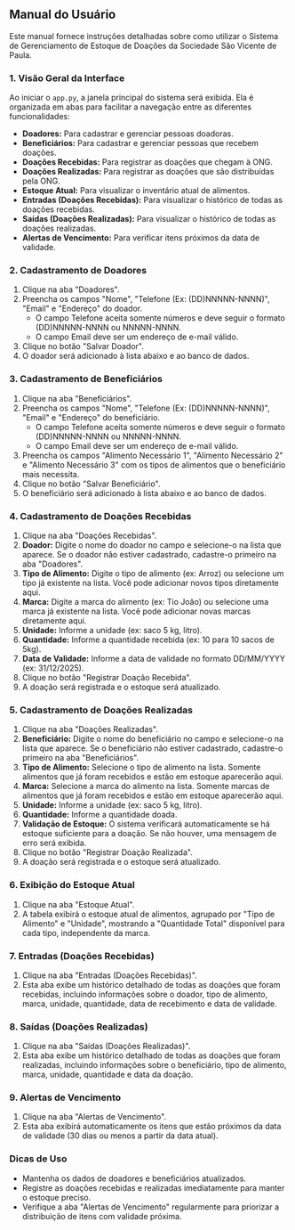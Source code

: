 
## Manual do Usuário

Este manual fornece instruções detalhadas sobre como utilizar o Sistema de Gerenciamento de Estoque de Doações da Sociedade São Vicente de Paula.

### 1. Visão Geral da Interface

Ao iniciar o `app.py`, a janela principal do sistema será exibida. Ela é organizada em abas para facilitar a navegação entre as diferentes funcionalidades:

-   **Doadores:** Para cadastrar e gerenciar pessoas doadoras.
-   **Beneficiários:** Para cadastrar e gerenciar pessoas que recebem doações.
-   **Doações Recebidas:** Para registrar as doações que chegam à ONG.
-   **Doações Realizadas:** Para registrar as doações que são distribuídas pela ONG.
-   **Estoque Atual:** Para visualizar o inventário atual de alimentos.
-   **Entradas (Doações Recebidas):** Para visualizar o histórico de todas as doações recebidas.
-   **Saídas (Doações Realizadas):** Para visualizar o histórico de todas as doações realizadas.
-   **Alertas de Vencimento:** Para verificar itens próximos da data de validade.

### 2. Cadastramento de Doadores

1.  Clique na aba "Doadores".
2.  Preencha os campos "Nome", "Telefone (Ex: (DD)NNNNN-NNNN)", "Email" e "Endereço" do doador.
    -   O campo Telefone aceita somente números e deve seguir o formato (DD)NNNNN-NNNN ou NNNNN-NNNN.
    -   O campo Email deve ser um endereço de e-mail válido.
3.  Clique no botão "Salvar Doador".
4.  O doador será adicionado à lista abaixo e ao banco de dados.

### 3. Cadastramento de Beneficiários

1.  Clique na aba "Beneficiários".
2.  Preencha os campos "Nome", "Telefone (Ex: (DD)NNNNN-NNNN)", "Email" e "Endereço" do beneficiário.
    -   O campo Telefone aceita somente números e deve seguir o formato (DD)NNNNN-NNNN ou NNNNN-NNNN.
    -   O campo Email deve ser um endereço de e-mail válido.
3.  Preencha os campos "Alimento Necessário 1", "Alimento Necessário 2" e "Alimento Necessário 3" com os tipos de alimentos que o beneficiário mais necessita.
4.  Clique no botão "Salvar Beneficiário".
5.  O beneficiário será adicionado à lista abaixo e ao banco de dados.

### 4. Cadastramento de Doações Recebidas

1.  Clique na aba "Doações Recebidas".
2.  **Doador:** Digite o nome do doador no campo e selecione-o na lista que aparece. Se o doador não estiver cadastrado, cadastre-o primeiro na aba "Doadores".
3.  **Tipo de Alimento:** Digite o tipo de alimento (ex: Arroz) ou selecione um tipo já existente na lista. Você pode adicionar novos tipos diretamente aqui.
4.  **Marca:** Digite a marca do alimento (ex: Tio João) ou selecione uma marca já existente na lista. Você pode adicionar novas marcas diretamente aqui.
5.  **Unidade:** Informe a unidade (ex: saco 5 kg, litro).
6.  **Quantidade:** Informe a quantidade recebida (ex: 10 para 10 sacos de 5kg).
7.  **Data de Validade:** Informe a data de validade no formato DD/MM/YYYY (ex: 31/12/2025).
8.  Clique no botão "Registrar Doação Recebida".
9.  A doação será registrada e o estoque será atualizado.

### 5. Cadastramento de Doações Realizadas

1.  Clique na aba "Doações Realizadas".
2.  **Beneficiário:** Digite o nome do beneficiário no campo e selecione-o na lista que aparece. Se o beneficiário não estiver cadastrado, cadastre-o primeiro na aba "Beneficiários".
3.  **Tipo de Alimento:** Selecione o tipo de alimento na lista. Somente alimentos que já foram recebidos e estão em estoque aparecerão aqui.
4.  **Marca:** Selecione a marca do alimento na lista. Somente marcas de alimentos que já foram recebidos e estão em estoque aparecerão aqui.
5.  **Unidade:** Informe a unidade (ex: saco 5 kg, litro).
6.  **Quantidade:** Informe a quantidade doada.
7.  **Validação de Estoque:** O sistema verificará automaticamente se há estoque suficiente para a doação. Se não houver, uma mensagem de erro será exibida.
8.  Clique no botão "Registrar Doação Realizada".
9.  A doação será registrada e o estoque será atualizado.

### 6. Exibição do Estoque Atual

1.  Clique na aba "Estoque Atual".
2.  A tabela exibirá o estoque atual de alimentos, agrupado por "Tipo de Alimento" e "Unidade", mostrando a "Quantidade Total" disponível para cada tipo, independente da marca.

### 7. Entradas (Doações Recebidas)

1.  Clique na aba "Entradas (Doações Recebidas)".
2.  Esta aba exibe um histórico detalhado de todas as doações que foram recebidas, incluindo informações sobre o doador, tipo de alimento, marca, unidade, quantidade, data de recebimento e data de validade.

### 8. Saídas (Doações Realizadas)

1.  Clique na aba "Saídas (Doações Realizadas)".
2.  Esta aba exibe um histórico detalhado de todas as doações que foram realizadas, incluindo informações sobre o beneficiário, tipo de alimento, marca, unidade, quantidade e data da doação.

### 9. Alertas de Vencimento

1.  Clique na aba "Alertas de Vencimento".
2.  Esta aba exibirá automaticamente os itens que estão próximos da data de validade (30 dias ou menos a partir da data atual).

### Dicas de Uso

-   Mantenha os dados de doadores e beneficiários atualizados.
-   Registre as doações recebidas e realizadas imediatamente para manter o estoque preciso.
-   Verifique a aba "Alertas de Vencimento" regularmente para priorizar a distribuição de itens com validade próxima.




